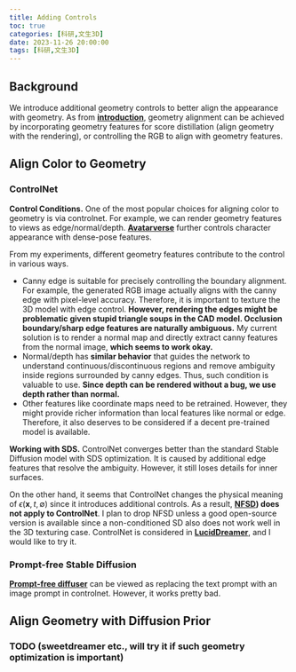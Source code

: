 ```yaml
---
title: Adding Controls
toc: true
categories: [科研,文生3D]
date: 2023-11-26 20:00:00
tags: [科研,文生3D]
---
```


## Background

 We introduce additional geometry controls to better align the appearance with geometry. As from [**introduction**](/2023/11/18/科研/文生3D/Introduction/), geometry alignment can be achieved by incorporating geometry features for score distillation (align geometry with the rendering), or controlling the RGB to align with geometry features.

## Align Color to Geometry

### ControlNet

**Control Conditions.** One of the most popular choices for aligning color to geometry is via controlnet. For example, we can render geometry features to views as edge/normal/depth. [**Avatarverse**](https://arxiv.org/abs/2308.03610) further controls character appearance with dense-pose features.

From my experiments, different geometry features contribute to the control in various ways.
- Canny edge is suitable for precisely controlling the boundary alignment. For example, the generated RGB image actually aligns with the canny edge with pixel-level accuracy. Therefore, it is important to texture the 3D model with edge control. **However, rendering the edges might be problematic given stupid triangle soups in the CAD model. Occlusion boundary/sharp edge features are naturally ambiguous.** My current solution is to render a normal map and directly extract canny features from the normal image, **which seems to work okay.**
- Normal/depth has **similar behavior** that guides the network to understand continuous/discontinuous regions and remove ambiguity inside regions surrounded by canny edges. Thus, such condition is valuable to use. **Since depth can be rendered without a bug, we use depth rather than normal.**
- Other features like coordinate maps need to be retrained. However, they might provide richer information than local features like normal or edge. Therefore, it also deserves to be considered if a decent pre-trained model is available.

**Working with SDS.** ControlNet converges better than the standard Stable Diffusion model with SDS optimization. It is caused by additional edge features that resolve the ambiguity. However, it still loses details for inner surfaces.

On the other hand, it seems that ControlNet changes the physical meaning of $\epsilon(\mathbf{x},t,\emptyset)$ since it introduces additional controls. As a result, **[**NFSD**](https://arxiv.org/abs/2310.17590)) does not apply to ControlNet**. I plan to drop NFSD unless a good open-source version is available since a non-conditioned SD also does not work well in the 3D texturing case. ControlNet is considered in [**LucidDreamer**](https://github.com/EnVision-Research/LucidDreamer), and I would like to try it.

### Prompt-free Stable Diffusion
[**Prompt-free diffuser**](https://arxiv.org/pdf/2305.16223.pdf) can be viewed as replacing the text prompt with an image prompt in controlnet. However, it works pretty bad.

## Align Geometry with Diffusion Prior

### TODO (sweetdreamer etc., will try it if such geometry optimization is important)